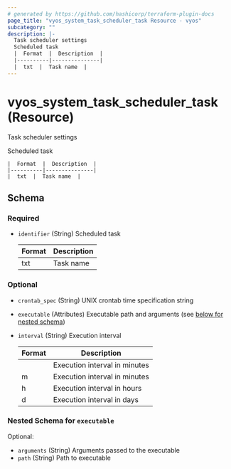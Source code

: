 ```yaml
---
# generated by https://github.com/hashicorp/terraform-plugin-docs
page_title: "vyos_system_task_scheduler_task Resource - vyos"
subcategory: ""
description: |-
  Task scheduler settings
  Scheduled task
  |  Format  |  Description  |
  |----------|---------------|
  |  txt  |  Task name  |
---
```


# vyos_system_task_scheduler_task (Resource)

Task scheduler settings

Scheduled task

    |  Format  |  Description  |
    |----------|---------------|
    |  txt  |  Task name  |



<!-- schema generated by tfplugindocs -->
## Schema

### Required

- `identifier` (String) Scheduled task

    |  Format  |  Description  |
    |----------|---------------|
    |  txt  |  Task name  |

### Optional

- `crontab_spec` (String) UNIX crontab time specification string
- `executable` (Attributes) Executable path and arguments (see [below for nested schema](#nestedatt--executable))
- `interval` (String) Execution interval

    |  Format  |  Description  |
    |----------|---------------|
    |  <minutes>  |  Execution interval in minutes  |
    |  <minutes>m  |  Execution interval in minutes  |
    |  <hours>h  |  Execution interval in hours  |
    |  <days>d  |  Execution interval in days  |

<a id="nestedatt--executable"></a>
### Nested Schema for `executable`

Optional:

- `arguments` (String) Arguments passed to the executable
- `path` (String) Path to executable
